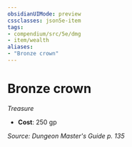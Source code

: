```yaml
---
obsidianUIMode: preview
cssclasses: json5e-item
tags:
- compendium/src/5e/dmg
- item/wealth
aliases: 
- "Bronze crown"
---
```

# Bronze crown
*Treasure*  

- **Cost**: 250 gp

*Source: Dungeon Master's Guide p. 135*